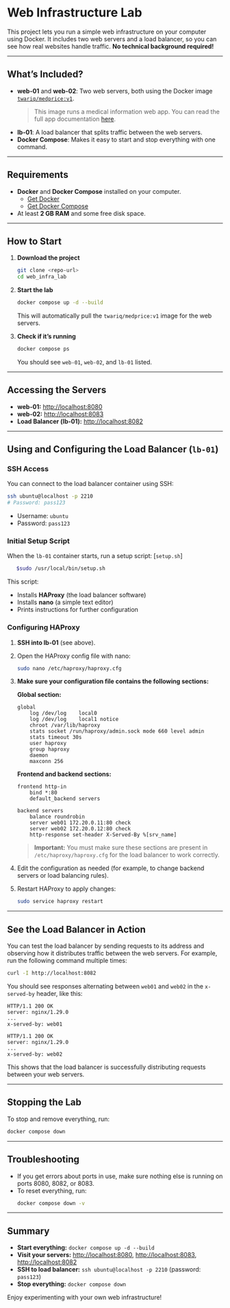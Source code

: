 # Web Infrastructure Lab

This project lets you run a simple web infrastructure on your computer using Docker. It includes two web servers and a load balancer, so you can see how real websites handle traffic. **No technical background required!**

---

## What’s Included?

- **web-01** and **web-02**: Two web servers, both using the Docker image [`twariq/medprice:v1`](https://hub.docker.com/r/twariq/medprice).  
  > This image runs a medical information web app. You can read the full app documentation [here](https://github.com/TWARIQABDUL/medicalinformation/blob/master/README.md).
- **lb-01**: A load balancer that splits traffic between the web servers.
- **Docker Compose**: Makes it easy to start and stop everything with one command.

---

## Requirements

- **Docker** and **Docker Compose** installed on your computer.
  - [Get Docker](https://docs.docker.com/get-docker/)
  - [Get Docker Compose](https://docs.docker.com/compose/install/)
- At least **2 GB RAM** and some free disk space.

---

## How to Start

1. **Download the project**
   ```bash
   git clone <repo-url>
   cd web_infra_lab
   ```

2. **Start the lab**
   ```bash
   docker compose up -d --build
   ```
   This will automatically pull the `twariq/medprice:v1` image for the web servers.

3. **Check if it’s running**
   ```bash
   docker compose ps
   ```
   You should see `web-01`, `web-02`, and `lb-01` listed.

---

## Accessing the Servers

- **web-01:** [http://localhost:8080](http://localhost:8080)
- **web-02:** [http://localhost:8083](http://localhost:8083)
- **Load Balancer (lb-01):** [http://localhost:8082](http://localhost:8082)

---

## Using and Configuring the Load Balancer (`lb-01`)

### SSH Access

You can connect to the load balancer container using SSH:

```bash
ssh ubuntu@localhost -p 2210
# Password: pass123
```

- Username: `ubuntu`
- Password: `pass123`

### Initial Setup Script

When the `lb-01` container starts, run a setup script: [`setup.sh`]
```bash
   $sudo /usr/local/bin/setup.sh 

```  
This script:
- Installs **HAProxy** (the load balancer software)
- Installs **nano** (a simple text editor)
- Prints instructions for further configuration

### Configuring HAProxy

1. **SSH into lb-01** (see above).
2. Open the HAProxy config file with nano:
   ```bash
   sudo nano /etc/haproxy/haproxy.cfg
   ```
3. **Make sure your configuration file contains the following sections:**

   **Global section:**
   ```
   global
       log /dev/log    local0
       log /dev/log    local1 notice
       chroot /var/lib/haproxy
       stats socket /run/haproxy/admin.sock mode 660 level admin
       stats timeout 30s
       user haproxy
       group haproxy
       daemon
       maxconn 256
   ```

   **Frontend and backend sections:**
   ```
   frontend http-in
       bind *:80
       default_backend servers

   backend servers
       balance roundrobin
       server web01 172.20.0.11:80 check
       server web02 172.20.0.12:80 check
       http-response set-header X-Served-By %[srv_name]
   ```

   > **Important:** You must make sure these sections are present in `/etc/haproxy/haproxy.cfg` for the load balancer to work correctly.

4. Edit the configuration as needed (for example, to change backend servers or load balancing rules).
5. Restart HAProxy to apply changes:
   ```bash
   sudo service haproxy restart
   ```

---

## See the Load Balancer in Action

You can test the load balancer by sending requests to its address and observing how it distributes traffic between the web servers. For example, run the following command multiple times:

```bash
curl -I http://localhost:8082
```

You should see responses alternating between `web01` and `web02` in the `x-served-by` header, like this:

```text
HTTP/1.1 200 OK
server: nginx/1.29.0
...
x-served-by: web01

HTTP/1.1 200 OK
server: nginx/1.29.0
...
x-served-by: web02
```

This shows that the load balancer is successfully distributing requests between your web servers.

---

## Stopping the Lab

To stop and remove everything, run:
```bash
docker compose down
```

---

## Troubleshooting

- If you get errors about ports in use, make sure nothing else is running on ports 8080, 8082, or 8083.
- To reset everything, run:
  ```bash
  docker compose down -v
  ```

---

## Summary

- **Start everything:** `docker compose up -d --build`
- **Visit your servers:** [http://localhost:8080](http://localhost:8080), [http://localhost:8083](http://localhost:8083), [http://localhost:8082](http://localhost:8082)
- **SSH to load balancer:** `ssh ubuntu@localhost -p 2210` (password: `pass123`)
- **Stop everything:** `docker compose down`

Enjoy experimenting with your own web infrastructure!